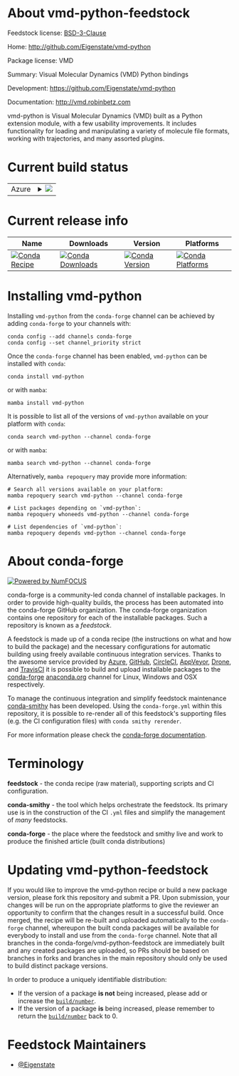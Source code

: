 About vmd-python-feedstock
==========================

Feedstock license: [BSD-3-Clause](https://github.com/conda-forge/vmd-python-feedstock/blob/main/LICENSE.txt)

Home: http://github.com/Eigenstate/vmd-python

Package license: VMD

Summary: Visual Molecular Dynamics (VMD) Python bindings

Development: https://github.com/Eigenstate/vmd-python

Documentation: http://vmd.robinbetz.com

vmd-python is Visual Molecular Dynamics (VMD) built as a Python extension
module, with a few usability improvements. It includes functionality for
loading and manipulating a variety of molecule file formats, working
with trajectories, and many assorted plugins.


Current build status
====================


<table>
    
  <tr>
    <td>Azure</td>
    <td>
      <details>
        <summary>
          <a href="https://dev.azure.com/conda-forge/feedstock-builds/_build/latest?definitionId=3652&branchName=main">
            <img src="https://dev.azure.com/conda-forge/feedstock-builds/_apis/build/status/vmd-python-feedstock?branchName=main">
          </a>
        </summary>
        <table>
          <thead><tr><th>Variant</th><th>Status</th></tr></thead>
          <tbody><tr>
              <td>linux_64_python3.10.____cpython</td>
              <td>
                <a href="https://dev.azure.com/conda-forge/feedstock-builds/_build/latest?definitionId=3652&branchName=main">
                  <img src="https://dev.azure.com/conda-forge/feedstock-builds/_apis/build/status/vmd-python-feedstock?branchName=main&jobName=linux&configuration=linux%20linux_64_python3.10.____cpython" alt="variant">
                </a>
              </td>
            </tr><tr>
              <td>linux_64_python3.11.____cpython</td>
              <td>
                <a href="https://dev.azure.com/conda-forge/feedstock-builds/_build/latest?definitionId=3652&branchName=main">
                  <img src="https://dev.azure.com/conda-forge/feedstock-builds/_apis/build/status/vmd-python-feedstock?branchName=main&jobName=linux&configuration=linux%20linux_64_python3.11.____cpython" alt="variant">
                </a>
              </td>
            </tr><tr>
              <td>linux_64_python3.12.____cpython</td>
              <td>
                <a href="https://dev.azure.com/conda-forge/feedstock-builds/_build/latest?definitionId=3652&branchName=main">
                  <img src="https://dev.azure.com/conda-forge/feedstock-builds/_apis/build/status/vmd-python-feedstock?branchName=main&jobName=linux&configuration=linux%20linux_64_python3.12.____cpython" alt="variant">
                </a>
              </td>
            </tr><tr>
              <td>linux_64_python3.9.____cpython</td>
              <td>
                <a href="https://dev.azure.com/conda-forge/feedstock-builds/_build/latest?definitionId=3652&branchName=main">
                  <img src="https://dev.azure.com/conda-forge/feedstock-builds/_apis/build/status/vmd-python-feedstock?branchName=main&jobName=linux&configuration=linux%20linux_64_python3.9.____cpython" alt="variant">
                </a>
              </td>
            </tr><tr>
              <td>osx_64_python3.10.____cpython</td>
              <td>
                <a href="https://dev.azure.com/conda-forge/feedstock-builds/_build/latest?definitionId=3652&branchName=main">
                  <img src="https://dev.azure.com/conda-forge/feedstock-builds/_apis/build/status/vmd-python-feedstock?branchName=main&jobName=osx&configuration=osx%20osx_64_python3.10.____cpython" alt="variant">
                </a>
              </td>
            </tr><tr>
              <td>osx_64_python3.11.____cpython</td>
              <td>
                <a href="https://dev.azure.com/conda-forge/feedstock-builds/_build/latest?definitionId=3652&branchName=main">
                  <img src="https://dev.azure.com/conda-forge/feedstock-builds/_apis/build/status/vmd-python-feedstock?branchName=main&jobName=osx&configuration=osx%20osx_64_python3.11.____cpython" alt="variant">
                </a>
              </td>
            </tr><tr>
              <td>osx_64_python3.12.____cpython</td>
              <td>
                <a href="https://dev.azure.com/conda-forge/feedstock-builds/_build/latest?definitionId=3652&branchName=main">
                  <img src="https://dev.azure.com/conda-forge/feedstock-builds/_apis/build/status/vmd-python-feedstock?branchName=main&jobName=osx&configuration=osx%20osx_64_python3.12.____cpython" alt="variant">
                </a>
              </td>
            </tr><tr>
              <td>osx_64_python3.9.____cpython</td>
              <td>
                <a href="https://dev.azure.com/conda-forge/feedstock-builds/_build/latest?definitionId=3652&branchName=main">
                  <img src="https://dev.azure.com/conda-forge/feedstock-builds/_apis/build/status/vmd-python-feedstock?branchName=main&jobName=osx&configuration=osx%20osx_64_python3.9.____cpython" alt="variant">
                </a>
              </td>
            </tr><tr>
              <td>osx_arm64_python3.10.____cpython</td>
              <td>
                <a href="https://dev.azure.com/conda-forge/feedstock-builds/_build/latest?definitionId=3652&branchName=main">
                  <img src="https://dev.azure.com/conda-forge/feedstock-builds/_apis/build/status/vmd-python-feedstock?branchName=main&jobName=osx&configuration=osx%20osx_arm64_python3.10.____cpython" alt="variant">
                </a>
              </td>
            </tr><tr>
              <td>osx_arm64_python3.11.____cpython</td>
              <td>
                <a href="https://dev.azure.com/conda-forge/feedstock-builds/_build/latest?definitionId=3652&branchName=main">
                  <img src="https://dev.azure.com/conda-forge/feedstock-builds/_apis/build/status/vmd-python-feedstock?branchName=main&jobName=osx&configuration=osx%20osx_arm64_python3.11.____cpython" alt="variant">
                </a>
              </td>
            </tr><tr>
              <td>osx_arm64_python3.12.____cpython</td>
              <td>
                <a href="https://dev.azure.com/conda-forge/feedstock-builds/_build/latest?definitionId=3652&branchName=main">
                  <img src="https://dev.azure.com/conda-forge/feedstock-builds/_apis/build/status/vmd-python-feedstock?branchName=main&jobName=osx&configuration=osx%20osx_arm64_python3.12.____cpython" alt="variant">
                </a>
              </td>
            </tr><tr>
              <td>osx_arm64_python3.9.____cpython</td>
              <td>
                <a href="https://dev.azure.com/conda-forge/feedstock-builds/_build/latest?definitionId=3652&branchName=main">
                  <img src="https://dev.azure.com/conda-forge/feedstock-builds/_apis/build/status/vmd-python-feedstock?branchName=main&jobName=osx&configuration=osx%20osx_arm64_python3.9.____cpython" alt="variant">
                </a>
              </td>
            </tr>
          </tbody>
        </table>
      </details>
    </td>
  </tr>
</table>

Current release info
====================

| Name | Downloads | Version | Platforms |
| --- | --- | --- | --- |
| [![Conda Recipe](https://img.shields.io/badge/recipe-vmd--python-green.svg)](https://anaconda.org/conda-forge/vmd-python) | [![Conda Downloads](https://img.shields.io/conda/dn/conda-forge/vmd-python.svg)](https://anaconda.org/conda-forge/vmd-python) | [![Conda Version](https://img.shields.io/conda/vn/conda-forge/vmd-python.svg)](https://anaconda.org/conda-forge/vmd-python) | [![Conda Platforms](https://img.shields.io/conda/pn/conda-forge/vmd-python.svg)](https://anaconda.org/conda-forge/vmd-python) |

Installing vmd-python
=====================

Installing `vmd-python` from the `conda-forge` channel can be achieved by adding `conda-forge` to your channels with:

```
conda config --add channels conda-forge
conda config --set channel_priority strict
```

Once the `conda-forge` channel has been enabled, `vmd-python` can be installed with `conda`:

```
conda install vmd-python
```

or with `mamba`:

```
mamba install vmd-python
```

It is possible to list all of the versions of `vmd-python` available on your platform with `conda`:

```
conda search vmd-python --channel conda-forge
```

or with `mamba`:

```
mamba search vmd-python --channel conda-forge
```

Alternatively, `mamba repoquery` may provide more information:

```
# Search all versions available on your platform:
mamba repoquery search vmd-python --channel conda-forge

# List packages depending on `vmd-python`:
mamba repoquery whoneeds vmd-python --channel conda-forge

# List dependencies of `vmd-python`:
mamba repoquery depends vmd-python --channel conda-forge
```


About conda-forge
=================

[![Powered by
NumFOCUS](https://img.shields.io/badge/powered%20by-NumFOCUS-orange.svg?style=flat&colorA=E1523D&colorB=007D8A)](https://numfocus.org)

conda-forge is a community-led conda channel of installable packages.
In order to provide high-quality builds, the process has been automated into the
conda-forge GitHub organization. The conda-forge organization contains one repository
for each of the installable packages. Such a repository is known as a *feedstock*.

A feedstock is made up of a conda recipe (the instructions on what and how to build
the package) and the necessary configurations for automatic building using freely
available continuous integration services. Thanks to the awesome service provided by
[Azure](https://azure.microsoft.com/en-us/services/devops/), [GitHub](https://github.com/),
[CircleCI](https://circleci.com/), [AppVeyor](https://www.appveyor.com/),
[Drone](https://cloud.drone.io/welcome), and [TravisCI](https://travis-ci.com/)
it is possible to build and upload installable packages to the
[conda-forge](https://anaconda.org/conda-forge) [anaconda.org](https://anaconda.org/)
channel for Linux, Windows and OSX respectively.

To manage the continuous integration and simplify feedstock maintenance
[conda-smithy](https://github.com/conda-forge/conda-smithy) has been developed.
Using the ``conda-forge.yml`` within this repository, it is possible to re-render all of
this feedstock's supporting files (e.g. the CI configuration files) with ``conda smithy rerender``.

For more information please check the [conda-forge documentation](https://conda-forge.org/docs/).

Terminology
===========

**feedstock** - the conda recipe (raw material), supporting scripts and CI configuration.

**conda-smithy** - the tool which helps orchestrate the feedstock.
                   Its primary use is in the construction of the CI ``.yml`` files
                   and simplify the management of *many* feedstocks.

**conda-forge** - the place where the feedstock and smithy live and work to
                  produce the finished article (built conda distributions)


Updating vmd-python-feedstock
=============================

If you would like to improve the vmd-python recipe or build a new
package version, please fork this repository and submit a PR. Upon submission,
your changes will be run on the appropriate platforms to give the reviewer an
opportunity to confirm that the changes result in a successful build. Once
merged, the recipe will be re-built and uploaded automatically to the
`conda-forge` channel, whereupon the built conda packages will be available for
everybody to install and use from the `conda-forge` channel.
Note that all branches in the conda-forge/vmd-python-feedstock are
immediately built and any created packages are uploaded, so PRs should be based
on branches in forks and branches in the main repository should only be used to
build distinct package versions.

In order to produce a uniquely identifiable distribution:
 * If the version of a package **is not** being increased, please add or increase
   the [``build/number``](https://docs.conda.io/projects/conda-build/en/latest/resources/define-metadata.html#build-number-and-string).
 * If the version of a package **is** being increased, please remember to return
   the [``build/number``](https://docs.conda.io/projects/conda-build/en/latest/resources/define-metadata.html#build-number-and-string)
   back to 0.

Feedstock Maintainers
=====================

* [@Eigenstate](https://github.com/Eigenstate/)

